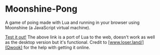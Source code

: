 Moonshine-Pong
=========

A game of poing made with Lua and running in your browser using Moonshine (a JavaScript virtual machine).

[Test it out!](http://bigredwill.github.io/kanyepong/)
The above link is a port of Lua to the web, doesn't work as well as the desktop version but it's functional.
Credit to [www.loser.land/](Qwook) for the help with getting it online.
